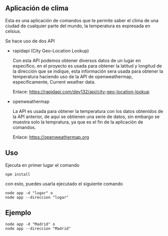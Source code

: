 
## Aplicación de clima

Esta es una aplicación de comandos que te permite saber el clima de una ciudad de cualquier parte del mundo, la temperatura es expresada en celsius.

Se hace uso de dos API

- rapidapi (City Geo-Location Lookup)

    Con esta API podemos obtener diversos datos de un lugar en especifico, en el proyecto es usada para obtener la latitud y longitud de la dirección que se indique, esta información sera usada para obtener la temperatura haciendo uso de la API de openweathermap, especificamente, Current weather data.

    Enlace: https://rapidapi.com/dev132/api/city-geo-location-lookup

- openweathermap

    La API es usada para obtener la temperatura con los datos obtenidos de la API anterior, de aquí se obtienen una serie de datos, sin embargo se muestra solo la tempratura, ya que es el fin de la aplicación de comandos.

    Enlace: https://openweathermap.org

## Uso

Ejecuta en primer lugar el comando

```
npm install
```
con esto, puedes usarla ejecutado el siguiente comando

```
node app -d "lugar" o 
node app --direccion "lugar"
```

## Ejemplo

```
node app -d "Madrid" o 
node app --direccion "Madrid"
```